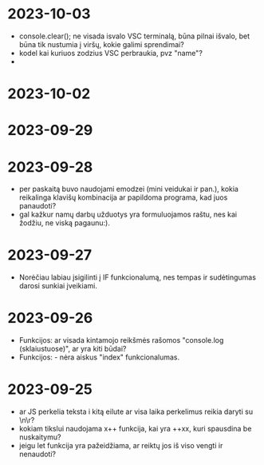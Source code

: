 #  2023-10-03 
- console.clear(); ne visada isvalo VSC terminalą, būna pilnai išvalo, bet būna tik nustumia į viršų, kokie galimi sprendimai?
- kodel kai kuriuos zodzius VSC perbraukia, pvz "name"?
- 
#  2023-10-02

# 2023-09-29


# 2023-09-28
- per paskaitą buvo naudojami emodzei (mini veidukai ir pan.), kokia reikalinga klavišų kombinacija ar papildoma programa, kad juos panaudoti?
- gal kažkur namų darbų užduotys yra formuluojamos raštu, nes kai žodžiu, ne viską pagaunu:).

# 2023-09-27
- Norėčiau labiau įsigilinti į IF funkcionalumą, nes tempas ir sudėtingumas darosi sunkiai įveikiami.

# 2023-09-26
- Funkcijos: ar visada kintamojo reikšmės rašomos "console.log (sklaiustuose)", ar yra kiti būdai?
- Funkcijos: - nėra aiskus "index" funkcionalumas. 
  
# 2023-09-25
- ar JS perkelia teksta i kitą eilute ar visa laika perkelimus reikia daryti su \n\r?
- kokiam tikslui naudojama x++ funkcija, kai yra ++xx, kuri spausdina be nuskaitymu?
- jeigu let funkcija yra pažeidžiama, ar reiktų jos iš viso vengti ir nenaudoti?
